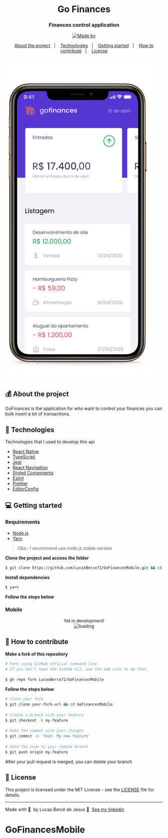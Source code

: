 <h1 align="center">
  Go Finances
</h1>

<h3 align="center">
  Finances control application
</h3>

<p align="center">
  <a href="https://www.linkedin.com/in/lucasbercedejesus/"><img alt="Made by" src="https://img.shields.io/badge/made%20by-LucasBerce71-%235636D3"></a>
</p>

<p align="center">
  <a href="#-about-the-project">About the project</a>&nbsp;&nbsp;&nbsp;|&nbsp;&nbsp;&nbsp;
  <a href="#-technologies">Technologies</a>&nbsp;&nbsp;&nbsp;|&nbsp;&nbsp;&nbsp;
  <a href="#-getting-started">Getting started</a>&nbsp;&nbsp;&nbsp;|&nbsp;&nbsp;&nbsp;
  <a href="#-how-to-contribute">How to contribute</a>&nbsp;&nbsp;&nbsp;|&nbsp;&nbsp;&nbsp;
  <a href="#-license">License</a>
</p>

<img alt="Layout" src="readmePreview.png">

## 💰 About the project

GoFinances is the application for who want to control your finances you can bulk insert a lot of transactions.

## 🚀 Technologies

Technologies that I used to develop this api

- [React Native](https://reactnative.dev/)
- [TypeScript](https://www.typescriptlang.org/)
- [Jest](https://jestjs.io/)
- [React Navigation](https://reactnavigation.org/)
- [Styled Components](https://styled-components.com/)
- [Eslint](https://eslint.org/)
- [Prettier](https://prettier.io/)
- [EditorConfig](https://editorconfig.org/)

## 💻 Getting started


### Requirements

- [Node.js](https://nodejs.org/en/)
- [Yarn](https://classic.yarnpkg.com/)

> Obs.: I recommend use node js stable version

**Clone the project and access the folder**

```bash
$ git clone https://github.com/LucasBerce71/GoFinancesMobile.git && cd GoFinancesMobile
```

**Install dependencies**

```bash
$ yarn
```

**Follow the steps below**

### Mobile

<p align="center">
 Yet in development!
 <br />
 <img src="https://media.giphy.com/media/3oEjI6SIIHBdRxXI40/giphy.gif" alt="loading">
</p>

## 🤔 How to contribute

**Make a fork of this repository**

```bash
# Fork using GitHub official command line
# If you don't have the GitHub CLI, use the web site to do that.

$ gh repo fork LucasBerce71/GoFinancesMobile
```

**Follow the steps below**

```bash
# Clone your fork
$ git clone your-fork-url && cd GoFinancesMobile

# Create a branch with your feature
$ git checkout -b my-feature

# Make the commit with your changes
$ git commit -m 'feat: My new feature'

# Send the code to your remote branch
$ git push origin my-feature
```

After your pull request is merged, you can delete your branch

## 📝 License

This project is licensed under the MIT License - see the [LICENSE](LICENSE) file for details.

---

Made with 💜 &nbsp;by Lucas Bercê de Jesus 👋 &nbsp;[See my linkedin](https://www.linkedin.com/in/lucasbercedejesus/)
# GoFinancesMobile
